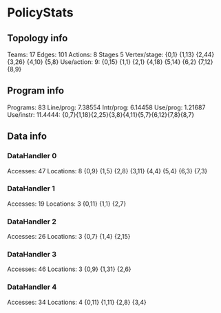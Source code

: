 # PolicyStats
## Topology info
Teams:		17
Edges:		101
Actions:	8
Stages		5
Vertex/stage:	{0,1} {1,13} {2,44} {3,26} {4,10} {5,8} 
Use/action:	9: {0,15} {1,1} {2,1} {4,18} {5,14} {6,2} {7,12} {8,9} 

## Program info
Programs:	83
Line/prog:	7.38554
Intr/prog:	6.14458
Use/prog:	1.21687
Use/instr:	11.4444: {0,7}{1,18}{2,25}{3,8}{4,11}{5,7}{6,12}{7,8}{8,7}

## Data info

### DataHandler 0
Accesses:	47
Locations:	8
{0,9} {1,5} {2,8} {3,11} {4,4} {5,4} {6,3} {7,3} 

### DataHandler 1
Accesses:	19
Locations:	3
{0,11} {1,1} {2,7} 

### DataHandler 2
Accesses:	26
Locations:	3
{0,7} {1,4} {2,15} 

### DataHandler 3
Accesses:	46
Locations:	3
{0,9} {1,31} {2,6} 

### DataHandler 4
Accesses:	34
Locations:	4
{0,11} {1,11} {2,8} {3,4} 